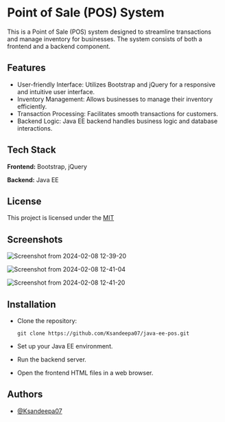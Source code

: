 
# Point of Sale (POS) System



This is a Point of Sale (POS) system designed to streamline transactions and manage inventory for businesses. The system consists of both a frontend and a backend component.



## Features

- User-friendly Interface: Utilizes Bootstrap and jQuery for a responsive and intuitive user interface.  
- Inventory Management: Allows businesses to manage their inventory efficiently. 
- Transaction Processing: Facilitates smooth transactions for customers. 
- Backend Logic: Java EE backend handles business logic and database interactions.


## Tech Stack

**Frontend:** Bootstrap, jQuery

**Backend:** Java EE

## License

This project is licensed under the [MIT](https://choosealicense.com/licenses/mit/)

## Screenshots
![Screenshot from 2024-02-08 12-39-20](https://github.com/Ksandeepa07/java-ee-pos/assets/126963748/dd9879fe-c3cc-4da5-93b4-28d7e8a4de40)

![Screenshot from 2024-02-08 12-41-04](https://github.com/Ksandeepa07/java-ee-pos/assets/126963748/2a48676d-e752-48f7-91a5-644f76b0498c)

![Screenshot from 2024-02-08 12-41-20](https://github.com/Ksandeepa07/java-ee-pos/assets/126963748/ff24f6df-e4f6-44e0-8c21-d24702f78bed)
## Installation

- Clone the repository:

      git clone https://github.com/Ksandeepa07/java-ee-pos.git

 - Set up your Java EE environment.  
 - Run the backend server.  
 - Open the frontend HTML files in a web browser.  
    
## Authors

- [@Ksandeepa07](https://github.com/Ksandeepa07)

